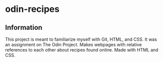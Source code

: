# odin-recipes
## Information
This project is meant to familiarize myself with Git, HTML, and CSS.
It was an assignment on The Odin Project.
Makes webpages with relative references to each other about recipes found online.
Made with HTML and CSS.